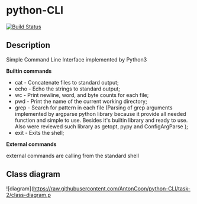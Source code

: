 # python-CLI

[![Build Status](https://travis-ci.com/AntonCoon/python-CLI.svg?branch=task-2)](https://travis-ci.com/AntonCoon/python-CLI)

## Description
Simple Command Line Interface implemented by Python3  

**Builtin commands**
  - cat - Concatenate files to standard output;
  - echo - Echo the strings to standard output;
  - wc - Print newline, word, and byte counts for each file;
  - pwd - Print the name of the current working directory;
  - grep - Search for pattern in each file (Parsing of grep arguments implemented by argparse python library because  it provide all needed function and simple to use. Besides it's builtin library and ready to use. Also were reviewed such library as getopt, pypy and ConfigArgParse
);
  - exit - Exits the shell;

**External commands**  

external commands are calling from the standard shell

## Class diagram
![diagram](https://raw.githubusercontent.com/AntonCoon/python-CLI/task-2/class-diagram.p

